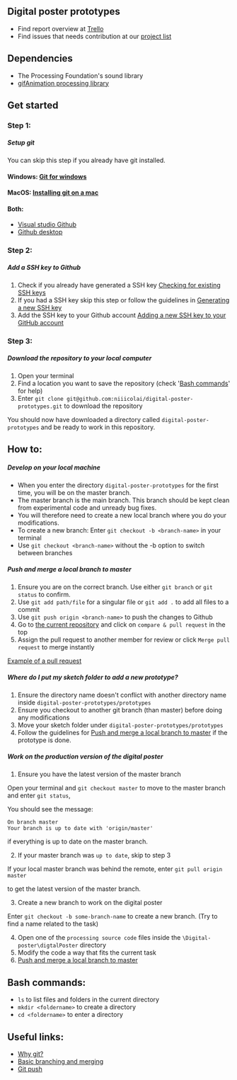 ## Digital poster prototypes

- Find report overview at [Trello](https://trello.com/b/kYEZlh3N/rapport)
- Find issues that needs contribution at our [project list](https://github.com/niiicolai/digital-poster-prototypes/projects)

## Dependencies

- The Processing Foundation's sound library
- [gifAnimation processing library](https://github.com/extrapixel/gif-animation)

## Get started

### Step 1: 

##### Setup git
You can skip this step if you already have git installed.

#### Windows: [Git for windows](https://gitforwindows.org/)
#### MacOS: [Installing git on a mac](https://gist.github.com/derhuerst/1b15ff4652a867391f03#installing-git-on-a-mac)
#### Both:
- [Visual studio Github](https://visualstudio.github.com/)
- [Github desktop](https://desktop.github.com/)

### Step 2:

##### Add a SSH key to Github
1. Check if you already have generated a SSH key [Checking for existing SSH keys](https://help.github.com/en/enterprise/2.15/user/articles/checking-for-existing-ssh-keys)
2. If you had a SSH key skip this step or follow the guidelines in [Generating a new SSH key](https://help.github.com/en/enterprise/2.15/user/articles/generating-a-new-ssh-key-and-adding-it-to-the-ssh-agent)
3. Add the SSH key to your Github account [Adding a new SSH key to your GitHub account](https://help.github.com/en/enterprise/2.15/user/articles/adding-a-new-ssh-key-to-your-github-account)

### Step 3:

##### Download the repository to your local computer

1. Open your terminal
2. Find a location you want to save the repository (check '[Bash commands](https://github.com/niiicolai/digital-poster-prototypes#bash-commands)' for help)
3. Enter `git clone git@github.com:niiicolai/digital-poster-prototypes.git` to download the repository

You should now have downloaded a directory called `digital-poster-prototypes` and be ready to work in this repository.

## How to:

##### Develop on your local machine

- When you enter the directory `digital-poster-prototypes` for the first time, you will be on the master branch.
- The master branch is the main branch. This branch should be kept clean from experimental code and unready bug fixes.
- You will therefore need to create a new local branch where you do your modifications.
- To create a new branch: Enter `git checkout -b <branch-name>` in your terminal
- Use `git checkout <branch-name>` without the -b option to switch between branches

##### Push and merge a local branch to master

1. Ensure you are on the correct branch. Use either `git branch` or `git status` to confirm.
2. Use `git add path/file` for a singular file or `git add .` to add all files to a commit
3. Use `git push origin <branch-name>` to push the changes to Github
4. Go to [the current repository](https://github.com/niiicolai/digital-poster-prototypes) and click on `compare & pull request` in the top
5. Assign the pull request to another member for review or click `Merge pull request` to merge instantly

[Example of a pull request](https://github.com/niiicolai/digital-poster-prototypes/pull/1)

##### Where do I put my sketch folder to add a new prototype?
1. Ensure the directory name doesn't conflict with another directory name inside `digital-poster-prototypes/prototypes`
2. Ensure you checkout to another git branch (than master) before doing any modifications
3. Move your sketch folder under `digital-poster-prototypes/prototypes`
4. Follow the guidelines for [Push and merge a local branch to master](https://github.com/niiicolai/digital-poster-prototypes#push-and-merge-a-local-branch-to-master) if the prototype is done.

##### Work on the production version of the digital poster
1. Ensure you have the latest version of the master branch

Open your terminal and `git checkout master` to move to the master branch and enter `git status`,

You should see the message:
```
On branch master
Your branch is up to date with 'origin/master'
```
if everything is up to date on the master branch.

2. If your master branch was `up to date`, skip to step 3

If your local master branch was behind the remote, enter `git pull origin master`

to get the latest version of the master branch.

3. Create a new branch to work on the digital poster

Enter `git checkout -b some-branch-name` to create a new branch. (Try to find a name related to the task)

4. Open one of the `processing source code` files inside the `\Digital-poster\digtalPoster` directory
5. Modify the code a way that fits the current task
6. [Push and merge a local branch to master](https://github.com/niiicolai/digital-poster-prototypes#push-and-merge-a-local-branch-to-master)

## Bash commands: 
- `ls` to list files and folders in the current directory 
- `mkdir <foldername>` to create a directory
- `cd <foldername>` to enter a directory

## Useful links:
- [Why git?](https://www.atlassian.com/git/tutorials/why-git)
- [Basic branching and merging](https://git-scm.com/book/en/v2/Git-Branching-Basic-Branching-and-Merging)
- [Git push](https://www.atlassian.com/git/tutorials/syncing/git-push)
